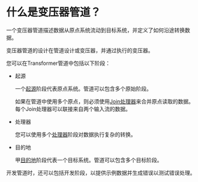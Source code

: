 # 什么是变压器管道？

一个变压器管道描述数据从原点系统流动到目标系统，并定义了如何沿途转换数据。

变压器管道的设计在管道设计或变压器，并通过执行的变压器。

您可以在Transformer管道中包括以下阶段：

- 起源

  一个[起源](https://streamsets.com/documentation/controlhub/latest/help/transformer/Origins/Origins-Overview.html#concept_snr_zj5_pgb)阶段代表原点系统。管道可以包含多个原始阶段。

  如果在管道中使用多个原点，则必须使用[Join处理器](https://streamsets.com/documentation/controlhub/latest/help/transformer/Processors/Join.html#concept_xdr_slq_sgb)来合并原点读取的数据。每个Join处理器可以联接来自两个输入流的数据。

- 处理器

  您可以使用多个[处理器](https://streamsets.com/documentation/controlhub/latest/help/transformer/Processors/Processors-Overview.html#concept_j43_lk5_pgb)阶段对数据执行复杂的转换。

- 目的地

  甲[目的地](https://streamsets.com/documentation/controlhub/latest/help/transformer/Destinations/Destinations-Overview.html#concept_qxy_zk5_pgb)阶段代表一个目标系统。管道可以包含多个目标阶段。

开发管道时，还可以包括开发阶段，以提供示例数据并生成错误以测试错误处理。